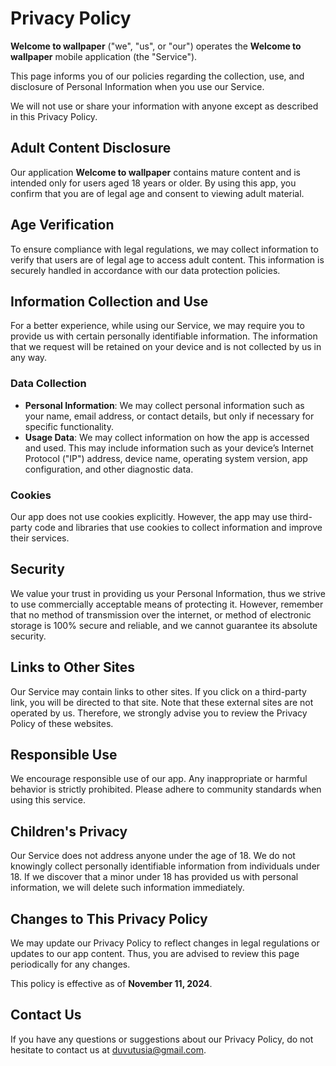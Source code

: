 # Privacy Policy

**Welcome to wallpaper** ("we", "us", or "our") operates the **Welcome to wallpaper** mobile application (the "Service").

This page informs you of our policies regarding the collection, use, and disclosure of Personal Information when you use our Service.

We will not use or share your information with anyone except as described in this Privacy Policy.

## Adult Content Disclosure

Our application **Welcome to wallpaper** contains mature content and is intended only for users aged 18 years or older. By using this app, you confirm that you are of legal age and consent to viewing adult material.

## Age Verification

To ensure compliance with legal regulations, we may collect information to verify that users are of legal age to access adult content. This information is securely handled in accordance with our data protection policies.

## Information Collection and Use

For a better experience, while using our Service, we may require you to provide us with certain personally identifiable information. The information that we request will be retained on your device and is not collected by us in any way.

### Data Collection

- **Personal Information**: We may collect personal information such as your name, email address, or contact details, but only if necessary for specific functionality.
- **Usage Data**: We may collect information on how the app is accessed and used. This may include information such as your device’s Internet Protocol ("IP") address, device name, operating system version, app configuration, and other diagnostic data.

### Cookies

Our app does not use cookies explicitly. However, the app may use third-party code and libraries that use cookies to collect information and improve their services.

## Security

We value your trust in providing us your Personal Information, thus we strive to use commercially acceptable means of protecting it. However, remember that no method of transmission over the internet, or method of electronic storage is 100% secure and reliable, and we cannot guarantee its absolute security.

## Links to Other Sites

Our Service may contain links to other sites. If you click on a third-party link, you will be directed to that site. Note that these external sites are not operated by us. Therefore, we strongly advise you to review the Privacy Policy of these websites.

## Responsible Use

We encourage responsible use of our app. Any inappropriate or harmful behavior is strictly prohibited. Please adhere to community standards when using this service.

## Children's Privacy

Our Service does not address anyone under the age of 18. We do not knowingly collect personally identifiable information from individuals under 18. If we discover that a minor under 18 has provided us with personal information, we will delete such information immediately.

## Changes to This Privacy Policy

We may update our Privacy Policy to reflect changes in legal regulations or updates to our app content. Thus, you are advised to review this page periodically for any changes. 

This policy is effective as of **November 11, 2024**.

## Contact Us

If you have any questions or suggestions about our Privacy Policy, do not hesitate to contact us at duvutusia@gmail.com.
